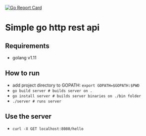 [![Go Report Card](https://goreportcard.com/badge/github.com/joao-fontenele/simple-go-api)](https://goreportcard.com/report/github.com/joao-fontenele/simple-go-api)

# Simple go http rest api

## Requirements

- golang v1.11

## How to run

- add project directory to GOPATH: `export GOPATH=$GOPATH:$PWD`
- `go build server # builds server on .`
- `go install server # builds server binaries on ./bin folder`
- `./server # runs server`

## Use the server

- `curl -X GET localhost:8080/hello`
